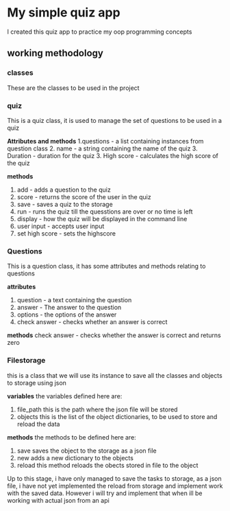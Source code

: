 <h1>My simple quiz app </h1>
<p>I created this quiz app to practice my oop programming concepts</p>
<h2>working methodology</h2>
<h3>classes</h3>
<p>These are the classes to be used in the project </p>
<h3>quiz</h3>
<p>
This is a quiz class, it is used to manage the set of questions to be used in a quiz
<br>

**Attributes and methods**
1.questions - a list containing instances from question class
2. name - a string containing the name of the quiz
3. Duration - duration for the quiz
3. High score - calculates the high score of the quiz

**methods**
1. add - adds a question to the quiz
2. score - returns the score of the user in the quiz
3. save - saves a quiz to the storage
4. run - runs the quiz till the quesstions are over or  no time is left
5. display - how the quiz will be displayed in the command line
6. user input - accepts user input
7. set high score -  sets the highscore
</p>

<h3>Questions</h3>
<p>This is a question class, it has some attributes and methods relating to questions </p>

**attributes**
1. question - a text containing the question
2. answer - The answer to the question
3. options - the options of the answer
4. check answer - checks whether an answer  is correct

**methods**
check answer - checks whether the answer is correct and returns zero

<h3>Filestorage</h3>
<p>this is a class that we will use its instance to save all the classes and objects to storage using json</p>

**variables**
the variables defined here are:
1. file_path
    this is the path where the json file will be stored
2. objects
    this is the list of the object dictionaries, to be used to store and reload the data

**methods**
the methods to be defined here are:
1. save
    saves the object to the storage as a json file
2. new
    adds a new dictionary to the objects
3. reload
     this method reloads the obects stored in file to the object

Up to this stage, i have only managed  to save the tasks to storage, as a json file, i have not yet implemented the reload from storage and implement work with the saved data. However i will try and implement that when ill be working with actual json from an api